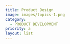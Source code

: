 ```yaml
---
title: Product Design
image: images/topics-1.png
category:
  - PRODUCT DEVELOPMENT
priority: a
layout: list
---
```

